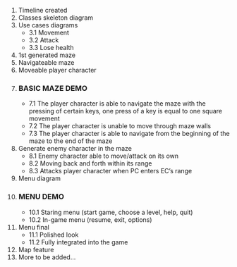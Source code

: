 1. Timeline created
2. Classes skeleton diagram
3. Use cases diagrams
   -  3.1 Movement
   -  3.2 Attack
   -  3.3 Lose health
4. 1st generated maze
5. Navigateable maze
6. Moveable player character
7. ### BASIC MAZE DEMO
   -  7.1 The player character is able to navigate the maze with the pressing of certain keys, one press of a key is equal to one square movement
   -  7.2 The player character is unable to move through maze walls
   -  7.3 The player character is able to navigate from the beginning of the maze to the end of the maze
8. Generate enemy character in the maze
   -  8.1 Enemy character able to move/attack on its own
   -  8.2 Moving back and forth within its range
   -  8.3 Attacks player character when PC enters EC’s range
9. Menu diagram
10. ### MENU DEMO
    - 10.1 Staring menu (start game, choose a level, help, quit)
    - 10.2 In-game menu (resume, exit, options)
11. Menu final 
    - 11.1 Polished look
    - 11.2 Fully integrated into the game
12. Map feature
13. More to be added...
